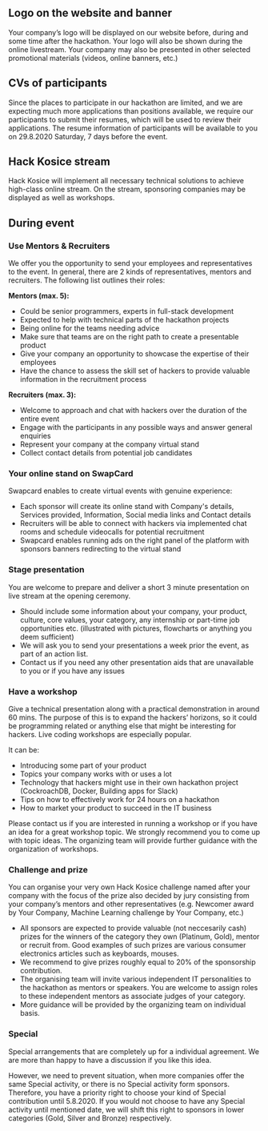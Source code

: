 ## Logo on the website and banner

Your company’s logo will be displayed on our website before, during and some time after the hackathon. Your logo will also be shown during the online livestream. Your company may also be presented in other selected promotional materials (videos, online banners, etc.)

## CVs of participants

Since the places to participate in our hackathon are limited, and we are expecting much more applications than positions available, we require our participants to submit their resumes, which will be used to review their applications. The resume information of participants will be available to you on 29.8.2020 Saturday, 7 days before the event.

## Hack Kosice stream

Hack Kosice will implement all necessary technical solutions to achieve high-class online stream. On the stream, sponsoring companies may be displayed as well as workshops.

## During event

### Use Mentors & Recruiters

We offer you the opportunity to send your employees and representatives to the event. In general, there are 2 kinds of representatives, mentors and recruiters. The following list outlines their roles:

**Mentors (max. 5):**

- Could be senior programmers, experts in full-stack development
- Expected to help with technical parts of the hackathon projects
- Being online for the teams needing advice
- Make sure that teams are on the right path to create a presentable product
- Give your company an opportunity to showcase the expertise of their employees
- Have the chance to assess the skill set of hackers to provide valuable information in the recruitment process

**Recruiters (max. 3):**

- Welcome to approach and chat with hackers over the duration of the entire event
- Engage with the participants in any possible ways and answer general enquiries
- Represent your company at the company virtual stand
- Collect contact details from potential job candidates

### Your online stand on SwapCard

Swapcard enables to create virtual events with genuine experience:

- Each sponsor will create its online stand with Company's details, Services provided, Information, Social media links and Contact details
- Recruiters will be able to connect with hackers via implemented chat rooms and schedule videocalls for potential recruitment
- Swapcard enables running ads on the right panel of the platform with sponsors banners redirecting to the virtual stand

### Stage presentation

You are welcome to prepare and deliver a short 3 minute presentation on live stream at the opening ceremony.

- Should include some information about your company, your product, culture, core values, your category, any internship or part-time job opportunities etc. (illustrated with pictures, flowcharts or anything you deem sufficient)
- We will ask you to send your presentations a week prior the event, as part of an action list.
- Contact us if you need any other presentation aids that are unavailable to you or if you have any issues

### Have a workshop

Give a technical presentation along with a practical demonstration in around 60 mins. The purpose of this is to expand the hackers’ horizons, so it could be programming related or anything else that might be interesting for hackers. Live coding workshops are especially popular.

It can be:

- Introducing some part of your product
- Topics your company works with or uses a lot
- Technology that hackers might use in their own hackathon project (CockroachDB, Docker, Building apps for Slack)
- Tips on how to effectively work for 24 hours on a hackathon
- How to market your product to succeed in the IT business

Please contact us if you are interested in running a workshop or if you have an idea for a great workshop topic. We strongly recommend you to come up with topic ideas. The organizing team will provide further guidance with the organization of workshops.

### Challenge and prize

You can organise your very own Hack Kosice challenge named after your company with the focus of the prize also decided by jury consisting from your company’s mentors and other representatives (e.g. Newcomer award by Your Company, Machine Learning challenge by Your Company, etc.)

- All sponsors are expected to provide valuable (not neccesarily cash) prizes for the winners of the category they own (Platinum, Gold), mentor or recruit from. Good examples of such prizes are various consumer electronics articles such as keyboards, mouses.
- We recommend to give prizes roughly equal to 20% of the sponsorship contribution.
- The organising team will invite various independent IT personalities to the hackathon as mentors or speakers. You are welcome to assign roles to these independent mentors as associate judges of your category.
- More guidance will be provided by the organizing team on individual basis.

### Special

Special arrangements that are completely up for a individual agreement. We are more than happy to have a discussion if you like this idea.

However, we need to prevent situation, when more companies offer the same Special activity, or there is no Special activity form sponsors. Therefore, you have a priority right to choose your kind of Special contribution until 5.8.2020. If you would not choose to have any Special activity until mentioned date, we will shift this right to sponsors in lower categories (Gold, Silver and Bronze) respectively.

